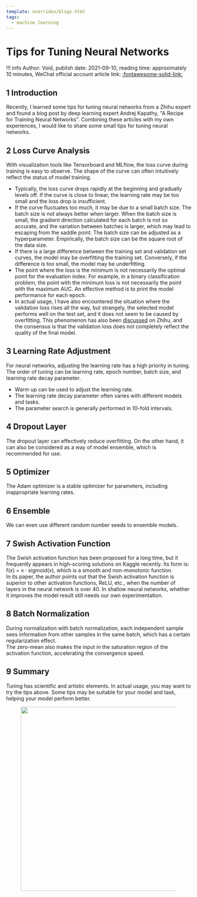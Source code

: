 ```yaml
---
template: overrides/blogs.html
tags:
  - machine learning
---
```


# Tips for Tuning Neural Networks

!!! info
    Author: Void, publish date: 2021-09-10, reading time: approximately 10 minutes, WeChat official account article link: [:fontawesome-solid-link:](https://mp.weixin.qq.com/s?__biz=MzI4Mjk3NzgxOQ==&mid=2247484538&idx=1&sn=ae97eac88e44ae8b2f0466cf09e606c0&chksm=eb90f70edce77e1852aaf09ccca473b088b91d870f63c326166f7921d02ae7bb97e614b491ad&scene=178&cur_album_id=2045821482966024195#rd)

## 1 Introduction

Recently, I learned some tips for tuning neural networks from a Zhihu expert and found a blog post by deep learning expert Andrej Kapathy, "A Recipe for Training Neural Networks". Combining these articles with my own experiences, I would like to share some small tips for tuning neural networks.

## 2 Loss Curve Analysis

With visualization tools like Tensorboard and MLflow, the loss curve during training is easy to observe. The shape of the curve can often intuitively reflect the status of model training.

- Typically, the loss curve drops rapidly at the beginning and gradually levels off. If the curve is close to linear, the learning rate may be too small and the loss drop is insufficient.
- If the curve fluctuates too much, it may be due to a small batch size. The batch size is not always better when larger. When the batch size is small, the gradient direction calculated for each batch is not so accurate, and the variation between batches is larger, which may lead to escaping from the saddle point. The batch size can be adjusted as a hyperparameter. Empirically, the batch size can be the square root of the data size.
- If there is a large difference between the training set and validation set curves, the model may be overfitting the training set. Conversely, if the difference is too small, the model may be underfitting.
- The point where the loss is the minimum is not necessarily the optimal point for the evaluation index. For example, in a binary classification problem, the point with the minimum loss is not necessarily the point with the maximum AUC. An effective method is to print the model performance for each epoch.
- In actual usage, I have also encountered the situation where the validation loss rises all the way, but strangely, the selected model performs well on the test set, and it does not seem to be caused by overfitting. This phenomenon has also been [discussed](https://www.zhihu.com/question/318399418/answer/1202932315) on Zhihu, and the consensus is that the validation loss does not completely reflect the quality of the final model.

## 3 Learning Rate Adjustment

For neural networks, adjusting the learning rate has a high priority in tuning. The order of tuning can be learning rate, epoch number, batch size, and learning rate decay parameter.

- Warm up can be used to adjust the learning rate.
- The learning rate decay parameter often varies with different models and tasks.
- The parameter search is generally performed in 10-fold intervals.

## 4 Dropout Layer

The dropout layer can effectively reduce overfitting. On the other hand, it can also be considered as a way of model ensemble, which is recommended for use.

## 5 Optimizer

The Adam optimizer is a stable optimizer for parameters, including inappropriate learning rates.

## 6 Ensemble

We can even use different random number seeds to ensemble models.

## 7 Swish Activation Function

The Swish activation function has been proposed for a long time, but it frequently appears in high-scoring solutions on Kaggle recently. Its form is: f(x) = x · sigmoid(x), which is a smooth and non-monotonic function.  
In its paper, the author points out that the Swish activation function is superior to other activation functions, ReLU, etc., when the number of layers in the neural network is over 40. In shallow neural networks, whether it improves the model result still needs our own experimentation.

## 8 Batch Normalization

During normalization with batch normalization, each independent sample sees information from other samples in the same batch, which has a certain regularization effect.  
The zero-mean also makes the input in the saturation region of the activation function, accelerating the convergence speed.

## 9 Summary

Tuning has scientific and artistic elements. In actual usage, you may want to try the tips above. Some tips may be suitable for your model and task, helping your model perform better.

<figure>
  <img src="https://cdn.jsdelivr.net/gh/BulletTech2021/Pics/2021-6-14/1623639526512-1080P%20(Full%20HD)%20-%20Tail%20Pic.png" width="500" />
</figure>